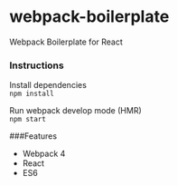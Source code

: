 # webpack-boilerplate
Webpack Boilerplate for React

### Instructions
Install dependencies<br>
`npm install`

Run webpack develop mode (HMR)<br>
`npm start`

###Features
- Webpack 4
- React
- ES6